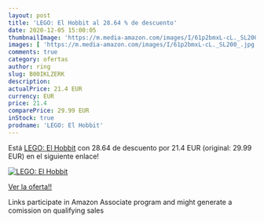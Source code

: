 ```yaml
---
layout: post
title: 'LEGO: El Hobbit al 28.64 % de descuento'
date: 2020-12-05 15:00:05
thumbnailImage: 'https://m.media-amazon.com/images/I/61p2bmxL-cL._SL200_.jpg'
images: [ 'https://m.media-amazon.com/images/I/61p2bmxL-cL._SL200_.jpg' ]
comments: true
category: ofertas
author: ring
slug: B00IKLZERK
description:
actualPrice: 21.4 EUR
currency: EUR
price: 21.4
comparePrice: 29.99 EUR
inStock: true
prodname: 'LEGO: El Hobbit'
---
```


Está [LEGO: El Hobbit](https://www.amazon.es/dp/B00IKLZERK/?tag=tolees-21) con 28.64 de descuento por 21.4 EUR (original: 29.99 EUR) en el siguiente enlace!

[![LEGO: El Hobbit](https://m.media-amazon.com/images/I/61p2bmxL-cL._SL200_.jpg)](https://www.amazon.es/dp/B00IKLZERK/?tag=tolees-21)

[Ver la oferta!!](https://www.amazon.es/dp/B00IKLZERK/?tag=tolees-21)

Links participate in Amazon Associate program and might generate a comission on qualifying sales


